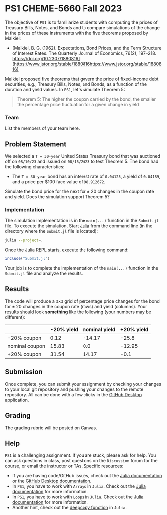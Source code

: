 # PS1 CHEME-5660 Fall 2023
The objective of `PS1` is to familiarize students with computing the prices of Treasury Bills, Notes, and Bonds and to compare simulations of the change in the prices of these instruments with the five theorems proposed by Malkiel:

* [Malkiel, B. G. (1962). Expectations, Bond Prices, and the Term Structure of Interest Rates. The Quarterly Journal of Economics, 76(2), 197–218. https://doi.org/10.2307/1880816](https://www.jstor.org/stable/1880816https://www.jstor.org/stable/1880816)

Malkiel proposed five theorems that govern the price of fixed-income debt securities, e.g., Treasury Bills, Notes, and Bonds, as a function of the duration and yield values. In `PS1`, let's simulate Theorem 5:
> Theorem 5: The higher the coupon carried by the bond, the smaller the percentage price fluctuation for a given change in yield

### Team
List the members of your team here.

## Problem Statement
We selected a `T = 30-year` United States Treasury bond that was auctioned off on `08/10/23` and issued on `08/15/2023` to test Theorem 5. The bond had the following characteristics:
* The `T = 30-year` bond has an interest rate of `0.04125`, a yield of `0.04189`, and a price per $100 face value of `98.912672`.

Simulate the bond price for the next for $\pm~20%$ changes in the coupon rate and yield. Does the simulation support Theorem 5?

### Implementation
The simulation implementation is in the `main(...)` function in the `Submit.jl` file. To execute the simulation, Start [Julia]() from the command line (in the directory where the `Submit.jl` file is located):

```zsh
julia --project=.
```

Once the Julia REPL starts, execute the following command:

```julia
include("Submit.jl")
```

Your job is to complete the implementation of the `main(...)` function in the `Submit.jl` file and analyze the results. 

## Results
The code will produce a `3`$\times$`3` grid of percentage price changes for the bond for $\pm~20%$ changes in the coupon rate (rows) and yield (columns). Your results should look __something__ like the following (your numbers may be different):

|                | -20% yield | nominal yield | +20% yield |
|----------------|------------|---------------|------------|
|    -20% coupon |       0.12 |        -14.17 |      -25.8 |
| nominal coupon |      15.83 |           0.0 |     -12.95 |
|    +20% coupon |      31.54 |         14.17 |       -0.1 |

## Submission
Once complete, you can submit your assignment by checking your changes to your local git repository and pushing your changes to the remote repository. All can be done with a few clicks in the [GitHub Desktop](https://desktop.github.com) application. 

## Grading
The grading rubric will be posted on Canvas.

## Help
`PS1` is a challenging assignment. If you are stuck, please ask for help. You can ask questions in class, post questions on the `Discussion` forum for the course, or email the instructor or TAs. Specific resources:
* If you are having code/GitHub issues, check out the [Julia documentation](https://docs.julialang.org/en/v1/) or the [GitHub Desktop documentation](https://docs.github.com/en/desktop).
* In `PS1`, you have to work with `Arrays` in `Julia`. Check out the [Julia documentation](https://docs.julialang.org/en/v1/base/arrays/) for more information.
* In `PS1`, you have to work with `Loops` in `Julia`. Check out the [Julia documentation](https://docs.julialang.org/en/v1/manual/control-flow/#man-loops-1) for more information.
* Another hint, check out the [deepcopy function](https://docs.julialang.org/en/v1/base/copy/#Base.deepcopy) in `Julia`.